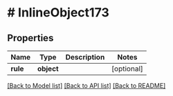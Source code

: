 # # InlineObject173

## Properties

Name | Type | Description | Notes
------------ | ------------- | ------------- | -------------
**rule** | **object** |  | [optional]

[[Back to Model list]](../../README.md#models) [[Back to API list]](../../README.md#endpoints) [[Back to README]](../../README.md)
